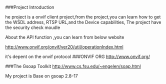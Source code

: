 ###Project Introduction

he project is a onvif client project,from the project,you can learn
how to get the WSDL address, RTSP URL,and the Device capabilities,
The project have the security check moudle

About the API function ,you can learn from below website

http://www.onvif.org/onvif/ver20/util/operationIndex.html

it's depent on the onvif protocol
###ONVIF ORG
http://www.onvif.org/

###The Gsoap Toolkit
http://www.cs.fsu.edu/~engelen/soap.html

My project is Base on gsoap 2.8-17
